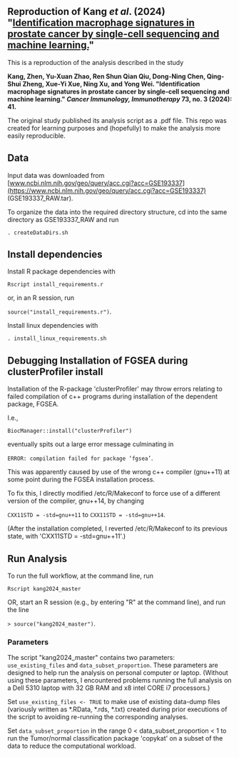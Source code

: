 ## Reproduction of Kang <em>et al</em>. (2024) "[Identification macrophage signatures in prostate cancer by single-cell sequencing and machine learning.](https://link.springer.com/article/10.1007/s00262-024-03633-5)"

This is a reproduction of the analysis described in the study

<b>Kang, Zhen, Yu-Xuan Zhao, Ren Shun Qian Qiu, Dong-Ning Chen, Qing-Shui Zheng, Xue-Yi Xue, Ning Xu, and Yong Wei. "Identification macrophage signatures in prostate cancer by single-cell sequencing and machine learning." <em>Cancer Immunology, Immunotherapy</em> 73, no. 3 (2024): 41. </b>

The original study published its analysis script as a .pdf file. This repo was created for learning purposes and (hopefully) to make the analysis more easily reproducible.

## Data
Input data was downloaded from [www.ncbi.nlm.nih.gov/geo/query/acc.cgi?acc=GSE193337](https://www.ncbi.nlm.nih.gov/geo/query/acc.cgi?acc=GSE193337) (GSE193337_RAW.tar).

To organize the data into the required directory structure, cd into the same directory as GSE193337_RAW and run

```. createDataDirs.sh```

## Install dependencies

Install R package dependencies with

```Rscript install_requirements.r```

or, in an R session, run

```source("install_requirements.r")```.

Install linux dependencies with

```. install_linux_requirements.sh```

## Debugging Installation of FGSEA during clusterProfiler install

Installation of the R-package 'clusterProfiler' may throw errors relating to failed compilation of c++ programs during installation of the dependent package, FGSEA. 

I.e.,

```BiocManager::install("clusterProfiler")```

eventually spits out a large error message culminating in

```ERROR: compilation failed for package ‘fgsea’```.

This was apparently caused by use of the wrong c++ compiler (gnu++11) at some point during the FGSEA installation process.

To fix this, I directly modified /etc/R/Makeconf to force use of a different version of the compiler, gnu++14, by changing

```CXX11STD = -std=gnu++11``` 
to 
```CXX11STD = -std=gnu++14```.

(After the installation completed, I reverted /etc/R/Makeconf to its previous state, with 'CXX11STD = -std=gnu++11'.)

## Run Analysis

To run the full workflow, at the command line, run

```Rscript kang2024_master```

OR, start an R session (e.g., by entering "R" at the command line), and run the line

```> source("kang2024_master")```.

### Parameters

The script "kang2024_master" contains two parameters: ```use_existing_files``` and ```data_subset_proportion```. These parameters are designed to help run the analysis on personal computer or laptop. (Without using these parameters, I encountered problems running the full analysis on a Dell 5310 laptop with 32 GB RAM and x8 intel CORE i7 processors.)

Set ```use_existing_files <- TRUE``` to make use of existing data-dump files (variously written as *.RData, *.rds, *.txt) created during prior executions of the script to avoiding re-running the corresponding analyses.

Set ```data_subset_proportion``` in the range 0 < data_subset_proportion < 1 to run the Tumor/normal classification package 'copykat' on a subset of the data to reduce the computational workload.